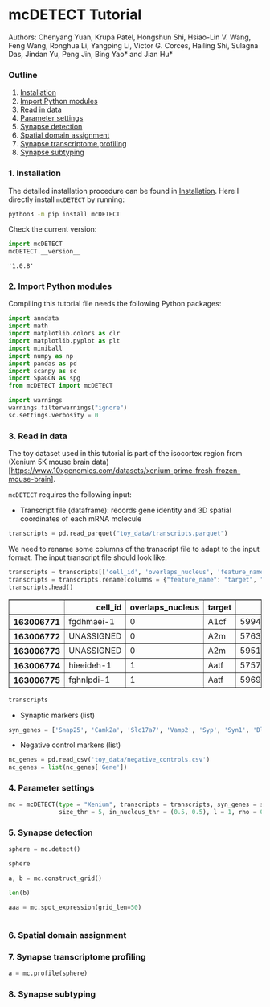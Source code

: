 # mcDETECT Tutorial

Authors: Chenyang Yuan, Krupa Patel, Hongshun Shi, Hsiao-Lin V. Wang, Feng Wang, Ronghua Li, Yangping Li, Victor G. Corces, Hailing Shi, Sulagna Das, Jindan Yu, Peng Jin, Bing Yao* and Jian Hu*

### Outline

1. [Installation](#1-installation)
2. [Import Python modules](#2-import-python-modules)
3. [Read in data](#3-read-in-data)
4. [Parameter settings](#4-parameter-settings)
5. [Synapse detection](#5-synapse-detection)
6. [Spatial domain assignment](#6-spatial-domain-assignment)
7. [Synapse transcriptome profiling](#7-synapse-transcriptome-profiling)
8. [Synapse subtyping](#8-synapse-subtyping)

### 1. Installation

The detailed installation procedure can be found in [Installation](../README.md/#installation). Here I directly install `mcDETECT` by running:

```bash
python3 -m pip install mcDETECT
```

Check the current version:


```python
import mcDETECT
mcDETECT.__version__
```




    '1.0.8'



### 2. Import Python modules

Compiling this tutorial file needs the following Python packages:


```python
import anndata
import math
import matplotlib.colors as clr
import matplotlib.pyplot as plt
import miniball
import numpy as np
import pandas as pd
import scanpy as sc
import SpaGCN as spg
from mcDETECT import mcDETECT

import warnings
warnings.filterwarnings("ignore")
sc.settings.verbosity = 0
```

### 3. Read in data

The toy dataset used in this tutorial is part of the isocortex region from (Xenium 5K mouse brain data)[https://www.10xgenomics.com/datasets/xenium-prime-fresh-frozen-mouse-brain].

`mcDETECT` requires the following input:

* Transcript file (dataframe): records gene identity and 3D spatial coordinates of each mRNA molecule


```python
transcripts = pd.read_parquet("toy_data/transcripts.parquet")
```

We need to rename some columns of the transcript file to adapt to the input format. The input transcript file should look like:


```python
transcripts = transcripts[['cell_id', 'overlaps_nucleus', 'feature_name', 'x_location', 'y_location', 'z_location']]
transcripts = transcripts.rename(columns = {"feature_name": "target", "x_location": "global_x", "y_location": "global_y", "z_location": "global_z"})
transcripts.head()
```




<div>
<style scoped>
    .dataframe tbody tr th:only-of-type {
        vertical-align: middle;
    }

    .dataframe tbody tr th {
        vertical-align: top;
    }

    .dataframe thead th {
        text-align: right;
    }
</style>
<table border="1" class="dataframe">
  <thead>
    <tr style="text-align: right;">
      <th></th>
      <th>cell_id</th>
      <th>overlaps_nucleus</th>
      <th>target</th>
      <th>global_x</th>
      <th>global_y</th>
      <th>global_z</th>
    </tr>
  </thead>
  <tbody>
    <tr>
      <th>163006771</th>
      <td>fgdhmaei-1</td>
      <td>0</td>
      <td>A1cf</td>
      <td>5994.734375</td>
      <td>2021.468750</td>
      <td>15.125000</td>
    </tr>
    <tr>
      <th>163006772</th>
      <td>UNASSIGNED</td>
      <td>0</td>
      <td>A2m</td>
      <td>5763.109375</td>
      <td>2043.625000</td>
      <td>15.781250</td>
    </tr>
    <tr>
      <th>163006773</th>
      <td>UNASSIGNED</td>
      <td>0</td>
      <td>A2m</td>
      <td>5951.984375</td>
      <td>2085.984375</td>
      <td>16.578125</td>
    </tr>
    <tr>
      <th>163006774</th>
      <td>hieeideh-1</td>
      <td>1</td>
      <td>Aatf</td>
      <td>5757.593750</td>
      <td>2163.453125</td>
      <td>17.281250</td>
    </tr>
    <tr>
      <th>163006775</th>
      <td>fghnlpdi-1</td>
      <td>1</td>
      <td>Aatf</td>
      <td>5969.406250</td>
      <td>2149.406250</td>
      <td>17.625000</td>
    </tr>
  </tbody>
</table>
</div>




```python
transcripts
```

* Synaptic markers (list)


```python
syn_genes = ['Snap25', 'Camk2a', 'Slc17a7', 'Vamp2', 'Syp', 'Syn1', 'Dlg4', 'Gria2', 'Gap43', 'Gria1', 'Bsn', 'Slc32a1']
```

* Negative control markers (list)


```python
nc_genes = pd.read_csv('toy_data/negative_controls.csv')
nc_genes = list(nc_genes['Gene'])
```

### 4. Parameter settings


```python
mc = mcDETECT(type = "Xenium", transcripts = transcripts, syn_genes = syn_genes, nc_genes = nc_genes, eps = 1.5, grid_len = 1, cutoff_prob = 0.95, alpha = 5, low_bound = 3,
              size_thr = 5, in_nucleus_thr = (0.5, 0.5), l = 1, rho = 0.2, s = 1, nc_top = 20, nc_thr = 0.1)
```

### 5. Synapse detection


```python
sphere = mc.detect()
```


```python
sphere
```


```python
a, b = mc.construct_grid()
```


```python
len(b)
```


```python
aaa = mc.spot_expression(grid_len=50)
```


```python

```

### 6. Spatial domain assignment

### 7. Synapse transcriptome profiling


```python
a = mc.profile(sphere)
```

### 8. Synapse subtyping
